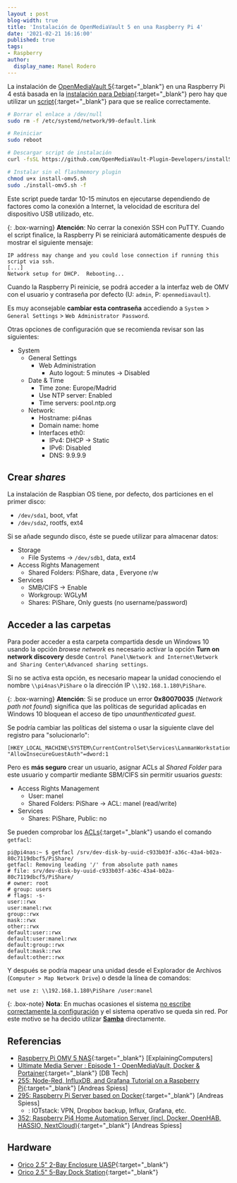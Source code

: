 ```yaml
---
layout : post
blog-width: true
title: 'Instalación de OpenMediaVault 5 en una Raspberry Pi 4'
date: '2021-02-21 16:16:00'
published: true
tags:
- Raspberry
author:
  display_name: Manel Rodero
---
```


La instalación de [OpenMediaVault 5](https://www.openmediavault.org/){:target="_blank"} en una Raspberry Pi 4 está basada en la [instalación para Debian](https://openmediavault.readthedocs.io/en/5.x/installation/on_debian.html){:target="_blank"} pero hay que utilizar un [script](https://github.com/OpenMediaVault-Plugin-Developers/installScript){:target="_blank"} para que se realice correctamente.

```bash
# Borrar el enlace a /dev/null
sudo rm -f /etc/systemd/network/99-default.link

# Reiniciar
sudo reboot

# Descargar script de instalación
curl -fsSL https://github.com/OpenMediaVault-Plugin-Developers/installScript/raw/master/install -o install-omv5.sh

# Instalar sin el flashmemory plugin
chmod u+x install-omv5.sh
sudo ./install-omv5.sh -f
```

Este script puede tardar 10-15 minutos en ejecutarse dependiendo de factores como la conexión a Internet, la velocidad de escritura del dispositivo USB utilizado, etc.

{: .box-warning}
**Atención**: No cerrar la conexión SSH con PuTTY. Cuando el script finalice, la Raspberry Pi se reiniciará automáticamente después de mostrar el siguiente mensaje:

```plaitext
IP address may change and you could lose connection if running this script via ssh.
[...]
Network setup for DHCP.  Rebooting...
```

Cuando la Raspberry Pi reinicie, se podrá acceder a la interfaz web de OMV con el usuario y contraseña por defecto (U: `admin`, P: `openmediavault`).

Es muy aconsejable **cambiar esta contraseña** accediendo a `System` > `General Settings` > `Web Administrator Password`.

Otras opciones de configuración que se recomienda revisar son las siguientes:

* System
  * General Settings
    * Web Administration
      * Auto logout: 5 minutes &rarr; Disabled
  * Date & Time
    * Time zone: Europe/Madrid
    * Use NTP server: Enabled
    * Time servers: pool.ntp.org
  * Network:
    * Hostname: pi4nas
    * Domain name: home
    * Interfaces eth0:
      * IPv4: DHCP &rarr; Static
      * IPv6: Disabled
      * DNS: 9.9.9.9

## Crear _shares_

La instalación de Raspbian OS tiene, por defecto, dos particiones en el primer disco:

* `/dev/sda1`, boot, vfat
* `/dev/sda2`, rootfs, ext4

Si se añade segundo disco, éste se puede utilizar para almacenar datos:

* Storage
  * File Systems &rarr;  `/dev/sdb1`, data, ext4
* Access Rights Management
  * Shared Folders: PiShare, data , Everyone r/w
* Services
  * SMB/CIFS &rarr; Enable
  * Workgroup: WGLyM
  * Shares: PiShare, Only guests (no username/password)

## Acceder a las carpetas

Para poder acceder a esta carpeta compartida desde un Windows 10 usando la opción _browse network_ es necesario activar la opción **Turn on network discovery** desde `Control Panel\Network and Internet\Network and Sharing Center\Advanced sharing settings`.

Si no se activa esta opción, es necesario mapear la unidad conociendo el nombre `\\pi4nas\PiShare` o la dirección IP `\\192.168.1.180\PiShare`.

{: .box-warning}
**Atención**: Si se produce un error **0x80070035** (_Network path not found_) significa que las políticas de seguridad aplicadas en Windows 10 bloquean el acceso de tipo _unaunthenticated guest_.

Se podría cambiar las políticas del sistema o usar la siguiente clave del registro para "solucionarlo":

```plaintext
[HKEY_LOCAL_MACHINE\SYSTEM\CurrentControlSet\Services\LanmanWorkstation\Parameters]
"AllowInsecureGuestAuth"=dword:1
```

Pero es **más seguro** crear un usuario, asignar ACLs al _Shared Folder_ para este usuario y compartir mediante SBM/CIFS sin permitir usuarios _guests_:

* Access Rights Management
  * User: manel
  * Shared Folders: PiShare &rarr; ACL: manel (read/write)
* Services
  * Shares: PiShare, Public: no

Se pueden comprobar los [ACLs](https://help.ubuntu.com/community/FilePermissionsACLs){:target="_blank"} usando el comando `getfacl`:

```plaintext
pi@pi4nas:~ $ getfacl /srv/dev-disk-by-uuid-c933b03f-a36c-43a4-b02a-80c7119dbcf5/PiShare/
getfacl: Removing leading '/' from absolute path names
# file: srv/dev-disk-by-uuid-c933b03f-a36c-43a4-b02a-80c7119dbcf5/PiShare/
# owner: root
# group: users
# flags: -s-
user::rwx
user:manel:rwx
group::rwx
mask::rwx
other::rwx
default:user::rwx
default:user:manel:rwx
default:group::rwx
default:mask::rwx
default:other::rwx
```

Y después se podría mapear una unidad desde el Explorador de Archivos (`Computer > Map Network Drive`) o desde la línea de comandos:

```plaintext
net use z: \\192.168.1.180\PiShare /user:manel
```

{: .box-note}
**Nota**: En muchas ocasiones el sistema [no escribe correctamente la configuración](https://twitter.com/manelrodero/status/1365715618511679497) y el sistema operativo se queda sin red. Por este motivo se ha decido utilizar [**Samba**](https://www.raspberrypi.org/documentation/remote-access/samba.md) directamente.

## Referencias

* [Raspberry Pi OMV 5 NAS](https://youtu.be/LOg4xfDQafc){:target="_blank"} [ExplainingComputers]
* [Ultimate Media Server : Episode 1 - OpenMediaVault, Docker & Portainer](https://youtu.be/ZLa5NGPKQv0){:target="_blank"} [DB Tech]
* [255: Node-Red, InfluxDB, and Grafana Tutorial on a Raspberry Pi](https://youtu.be/JdV4x925au0){:target="_blank"} [Andreas Spiess]
* [295: Raspberry Pi Server based on Docker](https://www.youtube.com/watch?v=a6mjt8tWUws){:target="_blank"} [Andreas Spiess]
  * : IOTstack: VPN, Dropbox backup, Influx, Grafana, etc.
* [352: Raspberry Pi4 Home Automation Server (incl. Docker, OpenHAB, HASSIO, NextCloud)](https://youtu.be/KJRMjUzlHI8){:target="_blank"} [Andreas Spiess]

## Hardware

* [Orico 2.5" 2-Bay Enclosure UASP](https://www.aliexpress.com/item/1005001816729990.html){:target="_blank"}
* [Orico 2.5" 5-Bay Dock Station](https://www.aliexpress.com/item/1005001723778051.html){:target="_blank"}
